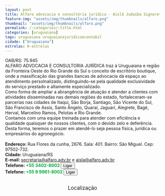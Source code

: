 ```yaml
---
layout: post
title: Alfaro advocacia e consultória jurídica - Aislã Judaiba Signoretti Alfaro Pizino
feature-img: "assets/img/thumbnails/alfaro.png"
thumbnail: "assets/img/thumbnails/alfaro.png"
permalink: /:categories/:title.html
categories: [uruguaiana]
tags: uruguaiana uruguaianajuridicoecontabil
cidade: ["Uruguaiana"]
estrelas: 0-estrelas
---
```

OAB/RS: 75.945<br />
ALFARO ADVOCACIA E CONSULTORIA JURÍDICA<!-- more --> traz à Uruguaiana e região da Fronteira Oeste do Rio Grande do Sul o conceito de escritório boutique, onde a massificação das grandes bancas de advocacia dá espaço ao atendimento persolnalizado, distinguindo-se pela qualidade exclusividade do serviço prestado e altamente especializado.<br/>
Como forma de ampliar a abrangência de atuação e atender a clientes com atividades disseminadas nas demais regiões do estado, fortaleceram-se parcerias nas cidades de Itaqui, São Borja, Santiago, São Vicente do Sul, São Francisco de Assis, Santo Ângelo, Quaraí, Jaguari, Alegrete, Bagé, Herval, Marcelino Ramos, Pelotas e Rio Grande.<br/>
Contamos com uma equipe treinada para atender com eficiência e qualidade quaisquer de nossos clientes, com o devido zelo e deferência.<br/>
Desta forma, teremos o prazer em atendê-lo seja pessoa física, jurídica ou empresários do agronegócio.<br />
<br />
<b>Endereço: </b>Rua Flores da cunha, 2676. Sala: 401. Bairro: São Miguel. Cep: 97502-732.<br />
<b>Cidade: </b>Uruguaiana/RS<br />
<b>E-mail: </b>secretaria@alfaro.adv.br e aisla@alfaro.adv.br<br />
<b>Telefone: <span style="color: #00ab3a;">+55 3402-8002</span> <a href="tel:5534028002"><button class="ligar">Ligar</button></a></b><br />
<b>Telefone: <span style="color: #00ab3a;">+55 9 9961-8002</span> <a href="tel:55999618002"><button class="ligar">Ligar</button></a></b><br />
<br />
<style>
      #map {
        height: 400px;
        width: 100%;
       }
    </style>

<div style="font-size: larger; text-align: center;">
Localização</div>
<div id="map">
<script>
      function initMap() {
        var uluru = {lat: -29.7634247, lng: -57.0799602};
        var map = new google.maps.Map(document.getElementById('map'), {
          zoom: 17,
          center: uluru
        });
        var marker = new google.maps.Marker({
          position: uluru,
          map: map
        });
      }
    </script>
    <script async="" defer="" src="https://maps.googleapis.com/maps/api/js?key=AIzaSyCck-jhcLX7iaqvW5q898KwuoSUBpG-7qE&callback=initMap">
    </script>
</div>
